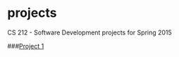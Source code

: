 projects
========

CS 212 - Software Development projects for Spring 2015

###[Project 1](https://github.com/CS212-S15/projects/specifications/project1.md)